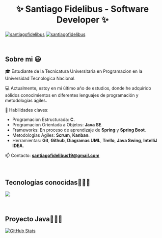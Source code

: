 <h1 align="center">✨ Santiago Fidelibus - Software Developer ✨ </h1> 

<p align="left">
<a href="https://linkedin.com/in/santiagofidelibus" target="blank"><img align="center" src="https://img.shields.io/badge/LinkedIn-0077B5?style=for-the-badge&logo=linkedin&logoColor=white" alt="santiagofidelibus"/></a>
<a href = "mailto:santiagofidelibus19@gmail.com" target="blank"><img align="center" src="https://img.shields.io/badge/Gmail-D14836?style=for-the-badge&logo=gmail&logoColor=white" alt="santiagofidelibus"  /></a>
  </p>
<br>
<h2>Sobre mi 😃</h2>
<!--Intro start-->

<p align="left">
🎓 Estudiante de la Tecnicatura Universitaria en Programacion en la Universidad Tecnologica Nacional.

💻 Actualmente, estoy en mi último año de estudios, donde he adquirido sólidos conocimientos en diferentes lenguajes de programación y metodologías ágiles.

📝 Habilidades claves:
  - Programacion Estructurada: **C**.
  - Programacion Orientada a Objetos: **Java SE**.
  - Frameworks: En proceso de aprendizaje de **Spring** y **Spring Boot**.
  - Metodologias Agiles: **Scrum**, **Kanban**.
  - Herramientas: **Git**, **Github**, **Diagramas UML**, **Trello**, **Java Swing**, **IntelliJ IDEA**.

📫 Contacto: **santiagofidelibus19@gmail.com**
<!--Intro end-->
  </p>
<br>

<h2 >Tecnologías conocidas👨🏻‍💻</h2>
<!--tech stack icons-->
<p align="left">
  <a href="https://skillicons.dev">
    <img src="https://skillicons.dev/icons?i=c,java,spring,maven,css,html,js,mysql,git,github,idea,eclipse,vscode&perline=12" />
  </a>
</p>
<br>
<!-------------------------->
<div id="proyectos">
<h2 >Proyecto Java👨🏻‍💻</h2>

<div>
  <p>
    <a href="https://github.com/SantiagoFidelibus/Sistema_Administrativo_Clubes_Futbol.git">
      <img src="https://github-readme-stats.vercel.app/api/pin/?username=santiagofidelibus&repo=Sistema_Administrativo_Clubes_Futbol" alt="GitHub Stats" />
    </a>
  </p>
</div>
  
</tr>
</table>
  </div>
<br>
<br><br>
<br>
<br><br><br>
<br><br>
<!-------------------------->
